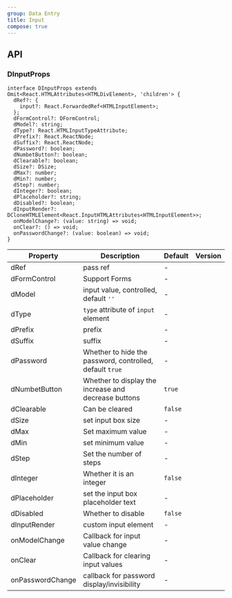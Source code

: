 ```yaml
---
group: Data Entry
title: Input
compose: true
---
```


## API

### DInputProps

```tsx
interface DInputProps extends Omit<React.HTMLAttributes<HTMLDivElement>, 'children'> {
  dRef?: {
    input?: React.ForwardedRef<HTMLInputElement>;
  };
  dFormControl?: DFormControl;
  dModel?: string;
  dType?: React.HTMLInputTypeAttribute;
  dPrefix?: React.ReactNode;
  dSuffix?: React.ReactNode;
  dPassword?: boolean;
  dNumbetButton?: boolean;
  dClearable?: boolean;
  dSize?: DSize;
  dMax?: number;
  dMin?: number;
  dStep?: number;
  dInteger?: boolean;
  dPlaceholder?: string;
  dDisabled?: boolean;
  dInputRender?: DCloneHTMLElement<React.InputHTMLAttributes<HTMLInputElement>>;
  onModelChange?: (value: string) => void;
  onClear?: () => void;
  onPasswordChange?: (value: boolean) => void;
}
```

<!-- prettier-ignore-start -->
| Property | Description | Default | Version | 
| --- | --- | --- | --- | 
| dRef | pass ref | - | |
| dFormControl | Support Forms | - | |
| dModel | input value, controlled, default `''` | - | |
| dType | `type` attribute of `input` element | - | |
| dPrefix | prefix | - | |
| dSuffix | suffix | - | |
| dPassword | Whether to hide the password, controlled, default `true` | - | |
| dNumbetButton | Whether to display the increase and decrease buttons | `true` | |
| dClearable | Can be cleared | `false` | |
| dSize | set input box size | - | |
| dMax | Set maximum value | - | |
| dMin | set minimum value | - | |
| dStep | Set the number of steps | - | |
| dInteger | Whether it is an integer | `false` | |
| dPlaceholder | set the input box placeholder text | - | |
| dDisabled | Whether to disable | `false` | |
| dInputRender | custom input element | - | |
| onModelChange | Callback for input value change | - | |
| onClear | Callback for clearing input values | - | |
| onPasswordChange | callback for password display/invisibility | - | |
<!-- prettier-ignore-end -->
